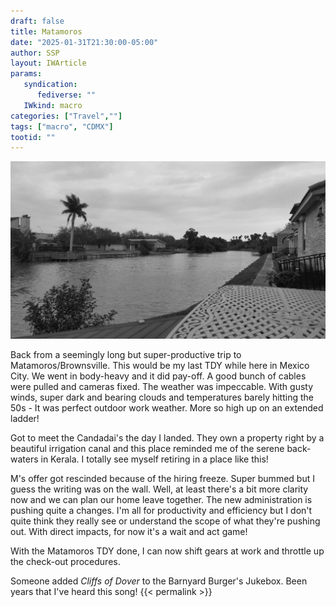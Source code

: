 ```yaml
---
draft: false
title: Matamoros
date: "2025-01-31T21:30:00-05:00"
author: SSP
layout: IWArticle
params:
   syndication:
      fediverse: ""
   IWkind: macro
categories: ["Travel",""]
tags: ["macro", "CDMX"] 
tootid: ""
---
```


![](images/Brownsville.jpg)

Back from a seemingly long but super-productive trip to Matamoros/Brownsville. This would be my last TDY while here in Mexico City. We went in body-heavy and it did pay-off. A good bunch of cables were pulled and cameras fixed. The weather was impeccable. With gusty winds, super dark and bearing clouds and temperatures barely hitting the 50s - It was perfect outdoor work weather. More so high up on an extended ladder!

Got to meet the Candadai's the day I landed. They own a property right by a beautiful irrigation canal and this place reminded me of the serene back-waters in Kerala. I totally see myself retiring in a place like this!

M's offer got rescinded because of the hiring freeze. Super bummed but I guess the writing was on the wall. Well, at least there's a bit more clarity now and we can plan our home leave together. The new administration is pushing quite a changes. I'm all for productivity and efficiency but I don't quite think they really see or understand the scope of what they're pushing out. With direct impacts, for now it's a wait and act game!

 With the Matamoros TDY done, I can now shift gears at work and throttle up the check-out procedures. 

Someone added *Cliffs of Dover* to the Barnyard Burger's Jukebox. Been years that I've heard this song! {{< permalink >}}